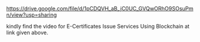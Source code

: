 
https://drive.google.com/file/d/1pCDQVH_aB_jC0UC_GVQwORhO9SOsuPmn/view?usp=sharing                               

kindly find the video for E-Certificates Issue Services Using Blockchain at link given above.
